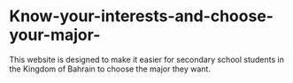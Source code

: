 # Know-your-interests-and-choose-your-major-
This website is designed to make it easier for secondary school students in the Kingdom of Bahrain to choose the major they want.  
